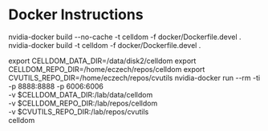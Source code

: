 # Docker Instructions

nvidia-docker build --no-cache -t celldom -f docker/Dockerfile.devel .
nvidia-docker build -t celldom -f docker/Dockerfile.devel .

export CELLDOM_DATA_DIR=/data/disk2/celldom
export CELLDOM_REPO_DIR=/home/eczech/repos/celldom
export CVUTILS_REPO_DIR=/home/eczech/repos/cvutils
nvidia-docker run --rm -ti -p 8888:8888 -p 6006:6006 \
-v $CELLDOM_DATA_DIR:/lab/data/celldom \
-v $CELLDOM_REPO_DIR:/lab/repos/celldom \
-v $CVUTILS_REPO_DIR:/lab/repos/cvutils \
celldom
